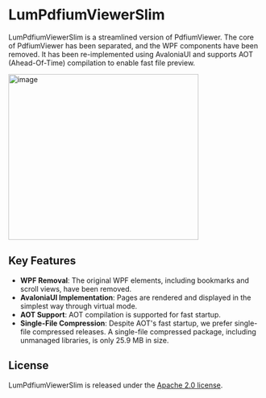 # LumPdfiumViewerSlim

LumPdfiumViewerSlim is a streamlined version of PdfiumViewer. The core of PdfiumViewer has been separated, and the WPF components have been removed. It has been re-implemented using AvaloniaUI and supports AOT (Ahead-Of-Time) compilation to enable fast file preview.

<img width="377" height="329" alt="image" src="https://github.com/user-attachments/assets/f0e141f5-746b-4b10-b192-3e38523c22e9" />


## Key Features

- **WPF Removal**: The original WPF elements, including bookmarks and scroll views, have been removed.
- **AvaloniaUI Implementation**: Pages are rendered and displayed in the simplest way through virtual mode.
- **AOT Support**: AOT compilation is supported for fast startup.
- **Single-File Compression**: Despite AOT's fast startup, we prefer single-file compressed releases. A single-file compressed package, including unmanaged libraries, is only 25.9 MB in size.

## License

LumPdfiumViewerSlim is released under the [Apache 2.0 license](https://www.apache.org/licenses/LICENSE-2.0).
